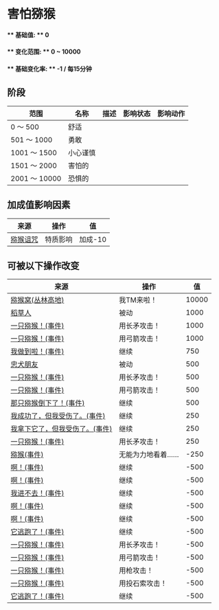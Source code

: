 # 害怕猕猴  
#### ** 基础值: ** 0   
#### ** 变化范围: ** 0 ~ 10000  
#### ** 基础变化率: ** -1 / 每15分钟  
## 阶段  
范围  |  名称  |  描述  |  影响状态  |  影响动作  
----  |  ----  |  ----  |  ----  |  ----  
0 ～ 500  |  舒适  |    |    |    
501 ～ 1000  |  勇敢  |    |    |    
1001 ～ 1500  |  小心谨慎  |    |    |    
1501 ～ 2000  |  害怕的  |    |    |    
2001 ～ 10000  |  恐惧的  |    |    |    
## 加成值影响因素  
来源  |  操作  |  值  
----  |  ----  |  ----  
[猕猴诅咒](Pk_1_MacaqueCurse.md)  |  特质影响  |  加成-10  
## 可被以下操作改变  
来源  |  操作  |  值  
----  |  ----  |  ----  
[猕猴窝(丛林高地)](MacaqueDenEntrance.md)  |  我TM来啦！  |  10000  
[稻草人](Scarecrow.md)  |  被动  |  1000  
[一只猕猴！(事件)](Event_MacaqueFightRaid.md)  |  用长矛攻击！  |  1000  
[一只猕猴！(事件)](Event_MacaqueFightRaid.md)  |  用弓箭攻击！  |  1000  
[我做到啦！(事件)](Event_MacaqueDenFightSuccess.md)  |  继续  |  750  
[忠犬朋友](DogFriend.md)  |  被动  |  500  
[一只猕猴！(事件)](Event_MacaqueFightRaid.md)  |  用长矛攻击！  |  500  
[一只猕猴！(事件)](Event_MacaqueFightRaid.md)  |  用弓箭攻击！  |  500  
[那只猕猴倒下了！(事件)](Event_MacaqueFightSuccess.md)  |  继续  |  500  
[我成功了，但我受伤了。(事件)](Event_MacaqueDenFightMixedSuccess.md)  |  继续  |  250  
[我拿下它了，但我受伤了。(事件)](Event_MacaqueFightMixedSuccess.md)  |  继续  |  250  
[一只猕猴！(事件)](Event_MacaqueFightRaid.md)  |  用长矛攻击！  |  250  
[猕猴(事件)](Event_MacaqueRaidRummaging.md)  |  无能为力地看着……  |  -250  
[啊！(事件)](Event_MacaqueDenFightBadFailure.md)  |  继续  |  -500  
[啊！(事件)](Event_MacaqueDenFightFailedRetreat.md)  |  继续  |  -500  
[我进不去！(事件)](Event_MacaqueDenFightFailure.md)  |  继续  |  -500  
[啊！(事件)](Event_MacaqueFightBadFailure.md)  |  继续  |  -500  
[啊！(事件)](Event_MacaqueFightFailedRetreat.md)  |  继续  |  -500  
[它逃跑了！(事件)](Event_MacaqueFightFailure.md)  |  继续  |  -500  
[一只猕猴！(事件)](Event_MacaqueFightRaid.md)  |  用长矛攻击！  |  -500  
[一只猕猴！(事件)](Event_MacaqueFightRaid.md)  |  用弓箭攻击！  |  -500  
[一只猕猴！(事件)](Event_MacaqueFightRaid.md)  |  用枪攻击！  |  -500  
[一只猕猴！(事件)](Event_MacaqueFightRaid.md)  |  用投石索攻击！  |  -500  
[它逃跑了！(事件)](Event_MacaqueUndeadFightFailure.md)  |  继续  |  -500  


<script>document.title="害怕猕猴 - 卡牌生存百科 Card Survival Wiki";</script>